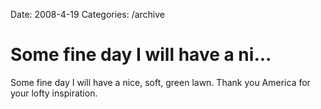 Date: 2008-4-19
Categories: /archive

# Some fine day I will have a ni...

Some fine day I will have a nice, soft, green lawn. Thank you America for your lofty inspiration.
